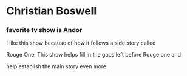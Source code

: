  #    Christian Boswell

###    favorite tv show is Andor


I like this show because of how it follows a side story called

Rouge One. This show helps fill in the gaps left before Rouge one and 

help establish the main story even more. 
